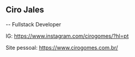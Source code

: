 ## Ciro Jales

-- Fullstack Developer

IG: https://www.instagram.com/cirogomes/?hl=pt

Site pessoal: https://www.cirogomes.com.br/